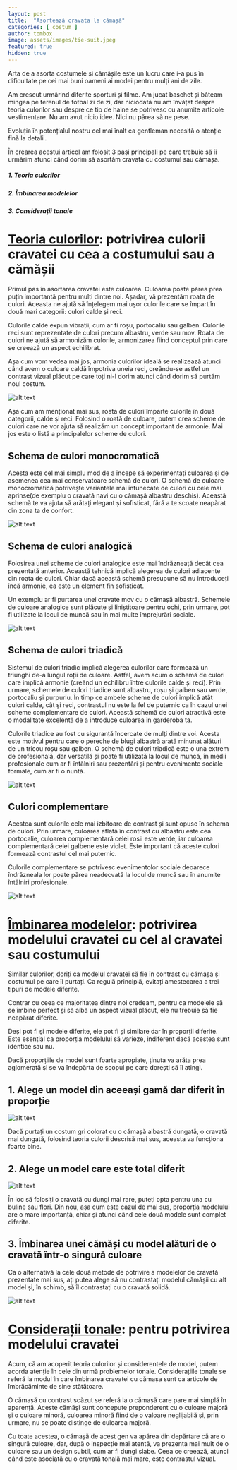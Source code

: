 ```yaml
---
layout: post
title:  "Asortează cravata la cămașă"
categories: [ costum ]
author: tombox
image: assets/images/tie-suit.jpeg
featured: true
hidden: true
---
```



Arta de a asorta costumele și cămășile este un lucru care i-a pus în dificultate pe cei mai buni oameni ai modei pentru mulți ani de zile.

Am crescut urmărind diferite sporturi și filme. Am jucat baschet și băteam mingea pe terenul de fotbal zi de zi, dar niciodată nu am învățat
despre teoria culorilor sau despre ce tip de haine se potrivesc cu anumite articole vestimentare. Nu am avut nicio idee. Nici nu părea să
ne pese.

Evoluția în potențialul nostru cel mai înalt ca gentleman necesită o atenție fină la detalii.

În crearea acestui articol am folosit 3 pași principali pe care trebuie să îi urmărim atunci când dorim să asortăm cravata cu costumul
sau cămașa.

##### 1. Teoria culorilor
##### 2. Îmbinarea modelelor
##### 3. Considerații tonale


# <u>Teoria culorilor</u>: potrivirea culorii cravatei cu cea a costumului sau a cămășii

Primul pas în asortarea cravatei este culoarea. Culoarea poate părea prea puțin importantă pentru mulți dintre noi. Așadar, vă prezentăm roata de culori.
Aceasta ne ajută să înțelegem mai ușor culorile care se împart în două mari categorii: culori calde și reci.

Culorile calde expun vibrații, cum ar fi roșu, portocaliu sau galben. Culorile reci sunt reprezentate de culori precum albastru, verde sau mov. Roata de culori ne ajută să armonizăm culorile, armonizarea fiind conceptul prin care se creează un aspect echilibrat.

Așa cum vom vedea mai jos, armonia culorilor ideală se realizează atunci când avem o culoare caldă împotriva uneia reci, creându-se astfel un contrast vizual plăcut pe care toți ni-l dorim atunci când dorim să purtăm noul costum.

![alt text](../../../../assets/images/color-wheel.jpg)

Așa cum am menționat mai sus, roata de culori împarte culorile în două categorii, calde și reci. Folosind o roată de culoare, putem crea scheme de culori care ne vor ajuta să realizăm un concept important de armonie. Mai jos este o listă a principalelor scheme de culori.

## Schema de culori monocromatică

Acesta este cel mai simplu mod de a începe să experimentați culoarea și de asemenea cea mai conservatoare schemă de culori. O schemă de culoare monocromatică potrivește variantele mai întunecate de culori cu cele mai aprinse(de exemplu o cravată navi cu o cămașă albastru deschis). Această schemă te va ajuta să arătați elegant și sofisticat, fără a te scoate neapărat din zona ta de confort.

![alt text](../../../../assets/images/navy.jpg)

## Schema de culori analogică

Folosirea unei scheme de culori analogice este mai îndrăzneață decât cea prezentată anterior. Această tehnică implică alegerea de culori adiacente din roata de culori. Chiar dacă această schemă presupune să nu introduceți încă armonie, ea este un element fin sofisticat.

Un exemplu ar fi purtarea unei cravate mov cu o cămașă albastră. Schemele de culoare analogice sunt plăcute și liniștitoare pentru ochi, prin urmare, pot fi utilizate la locul de muncă sau în mai multe împrejurări sociale.

![alt text](../../../../assets/images/purple.jpeg)

## Schema de culori triadică

Sistemul de culori triadic implică alegerea culorilor care formează un triunghi de-a lungul roții de culoare. Astfel, avem acum o schemă de culori care implică armonie (creând un echilibru între culorile calde și reci). Prin urmare, schemele de culori triadice sunt albastru, roșu și galben sau verde, portocaliu și purpuriu. În timp ce ambele scheme de culori implică atât culori calde, cât și reci, contrastul nu este la fel de puternic ca în cazul unei scheme complementare de culori. Această schemă de culori atractivă este o modalitate excelentă de a introduce culoarea în garderoba ta.

Culorile triadice au fost cu siguranță încercate de mulți dintre voi. Acesta este motivul pentru care o pereche de blugi albastră arată minunat alături de un tricou roșu sau galben. O schemă de culori triadică este o una extrem de profesională, dar versatilă și poate fi utilizată la locul de muncă, în medii profesionale cum ar fi întâlniri sau prezentări și pentru evenimente sociale formale, cum ar fi o nuntă.

![alt text](../../../../assets/images/red-t.jpg)

## Culori complementare

Acestea sunt culorile cele mai izbitoare de contrast și sunt opuse în schema de culori. Prin urmare, culoarea aflată în contrast cu albastru este cea portocalie, culoarea complementară celei rosii este verde, iar culoarea complementară celei galbene este violet. Este important că aceste culori formează contrastul cel mai puternic.

Culorile complementare se potrivesc evenimentolor sociale deoarece îndrăzneala lor poate părea neadecvată la locul de muncă sau în anumite întâlniri profesionale.

![alt text](../../../../assets/images/orange.jpeg)


# <u>Îmbinarea modelelor</u>: potrivirea modelului cravatei cu cel al cravatei sau costumului

Similar culorilor, doriți ca modelul cravatei să fie în contrast cu cămașa și costumul pe care îl purtați. Ca regulă principlă, evitați amestecarea a trei tipuri de modele diferite.

Contrar cu ceea ce majoritatea dintre noi credeam, pentru ca modelele să se îmbine perfect și să aibă un aspect vizual plăcut, ele nu trebuie să fie neapărat diferite.

Deși pot fi și modele diferite, ele pot fi și similare dar în proporții diferite. Este esențial ca proporția modelului să varieze, indiferent dacă acestea sunt identice sau nu.

Dacă proporțiile de model sunt foarte apropiate, ținuta va arăta prea aglomerată și se va îndepărta de scopul pe care dorești să îl atingi.

## 1. Alege un model din aceeași gamă dar diferit în proporție

![alt text](../../../../assets/images/lined.jpg)

Dacă purtați un costum gri colorat cu o cămașă albastră dungată, o cravată mai dungată, folosind teoria culorii descrisă mai sus, aceasta va funcționa foarte bine.

## 2. Alege un model care este total diferit

![alt text](../../../../assets/images/diff.jpg)

În loc să folosiți o cravată cu dungi mai rare, puteți opta pentru una cu buline sau flori. Din nou, așa cum este cazul de mai sus, proporția modelului are o mare importanță, chiar și atunci când cele două modele sunt complet diferite.

## 3. Îmbinarea unei cămăși cu model alături de o cravată într-o singură culoare


Ca o alternativă la cele două metode de potrivire a modelelor de cravată prezentate mai sus, ați putea alege să nu contrastați modelul cămășii cu alt model și, în schimb, să îl contrastați cu o cravată solidă.

![alt text](../../../../assets/images/simple.jpg)

# <u>Considerații tonale</u>: pentru potrivirea modelului cravatei

Acum, că am acoperit teoria culorilor și considerentele de model, putem acorda atenție în cele din urmă problemelor tonale. Considerațiile tonale se referă la modul în care îmbinarea cravatei cu cămașa sunt ca articole de îmbrăcăminte de sine stătătoare.

O cămașă cu contrast scăzut se referă la o cămașă care pare mai simplă în aparență. Aceste cămăși sunt concepute preponderent cu o culoare majoră și o culoare minoră, culoarea minoră fiind de o valoare neglijabilă și, prin urmare, nu se poate distinge de culoarea majoră.

Cu toate acestea, o cămașă de acest gen va apărea din depărtare că are o singură culoare, dar, după o inspecție mai atentă, va prezenta mai mult de o culoare sau un design subtil, cum ar fi dungi slabe. Ceea ce creează, atunci când este asociată cu o cravată tonală mai mare, este contrastul vizual.
